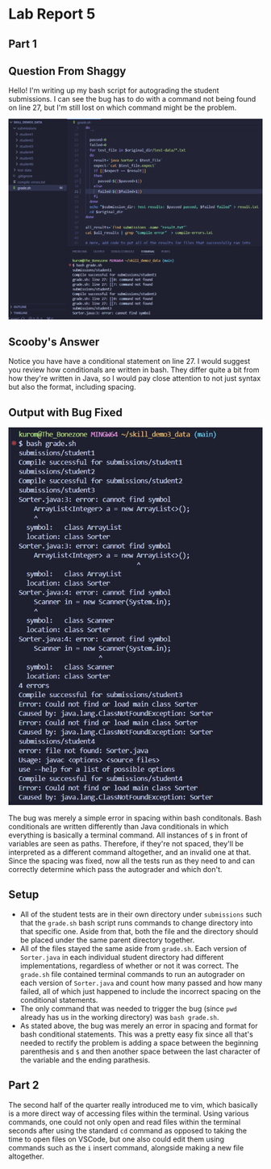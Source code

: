 # Lab Report 5
## Part 1
## Question From Shaggy

Hello! I'm writing up my bash script for autograding the student submissions. I can see the bug has to do with a command not being found on line 27, but I'm still lost on which command might be the problem.

![Image](report5-1.png)

## Scooby's Answer

Notice you have have a conditional statement on line 27. I would suggest you review how conditionals are written in bash. They differ quite a bit from how they're written in Java, so I would pay close attention to not just syntax but also the format, including spacing.

## Output with Bug Fixed

![Image](report5-2.png)

The bug was merely a simple error in spacing within bash conditonals. Bash conditionals are written differently than Java conditionals in which everything is basically a terminal command. All instances of `$` in front of variables are seen as paths. Therefore, if they're not spaced, they'll be interpreted as a different command altogether, and an invalid one at that. Since the spacing was fixed, now all the tests run as they need to and can correctly determine which pass the autograder and which don't.

## Setup
* All of the student tests are in their own directory under `submissions` such that the `grade.sh` bash script runs commands to change directory into that specific one. Aside from that, both the file and the directory should be placed under the same parent directory together.
* All of the files stayed the same aside from `grade.sh`. Each version of `Sorter.java` in each individual student directory had different implementations, regardless of whether or not it was correct. The `grade.sh` file contained terminal commands to run an autograder on each version of `Sorter.java` and count how many passed and how many failed, all of which just happened to include the incorrect spacing on the conditional statements.
* The only command that was needed to trigger the bug (since `pwd` already has us in the working directory) was `bash grade.sh`.
* As stated above, the bug was merely an error in spacing and format for bash conditional statements. This was a pretty easy fix since all that's needed to rectify the problem is adding a space between the beginning parenthesis and `$` and then another space between the last character of the variable and the ending parathesis.

## Part 2

The second half of the quarter really introduced me to vim, which basically is a more direct way of accessing files within the terminal. Using various commands, one could not only open and read files within the terminal seconds after using the standard `cd` command as opposed to taking the time to open files on VSCode, but one also could edit them using commands such as the `i` insert command, alongside making a new file altogether.
